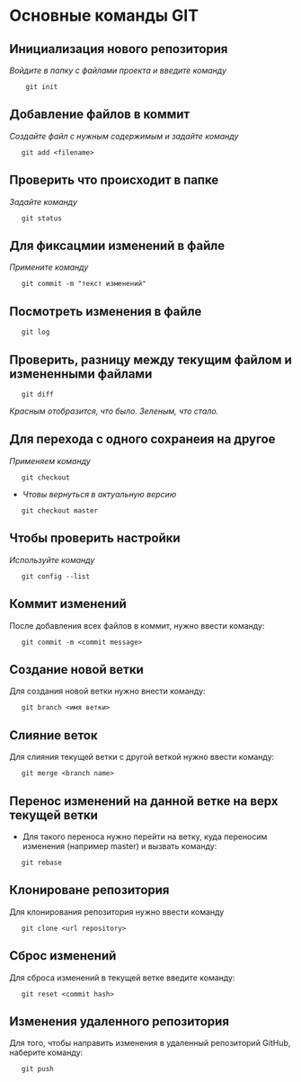 # Основные команды GIT

## Инициализация нового репозитория

*Войдите в папку с файлами проекта и введите команду* 
```
    git init 
```

## Добавление файлов в коммит

*Создайте файл с нужным содержимым и задайте команду*
```
   git add <filename>
```
## Проверить что происходит в папке

*Задайте команду*
```
   git status
```

## Для фиксацмии изменений в файле 

*Примените команду*
```
   git commit -m "текст изменений"
```
  ## Посмотреть изменения в файле
  ```
     git log
```
## Проверить, разницу между текущим файлом и измененными файлами
```
   git diff
```   

*Красным отобразится, что было. Зеленым, что стало.*

## Для перехода с одного сохранеия на другое
*Применяем команду*
```
   git checkout
```
* *Чтовы вернуться в актуальную версию*
```
   git checkout master
```
## Чтобы проверить настройки
*Используйте команду*
```
   git config --list
```
## Коммит изменений
После добавления всех файлов в коммит, нужно ввести команду:
```
   git commit -m <commit message> 
```

   
## Cоздание новой ветки
Для создания новой ветки нужно внести команду:
```
   git branch <имя ветки> 
```

## Слияние веток
Для слияния текущей ветки с другой веткой нужно ввести команду:
```
   git merge <branch name>
```

## Перенос изменений на данной ветке на верх текущей ветки
* Для такого переноса нужно перейти на ветку, куда переносим изменения (например master) и вызвать команду:
```
   git rebase
```
## Клонироване репозитория
Для клонирования репозитория нужно ввести команду
```
   git clone <url repository>
```

## Сброс изменений
Для сброса изменений в текущей ветке введите команду:
```
   git reset <commit hash>
```
## Изменения удаленного репозитория
Для того, чтобы направить изменения в удаленный репозиторий GitHub, наберите команду: 
```
   git push
```
     



